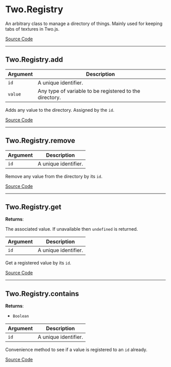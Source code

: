 # Two.Registry



An arbitrary class to manage a directory of things. Mainly used for keeping tabs of textures in Two.js.


<div class="meta">

  [Source Code](https://github.com/jonobr1/two.js/blob/dev/src/registry.js#L3)

</div>







---

<div class="instance function ">

## Two.Registry.add










<div class="params">

| Argument | Description |
| ---- | ----------- |
|  `id`  | A unique identifier. |
|  `value`  | Any type of variable to be registered to the directory. |
</div>




<div class="description">

Adds any value to the directory. Assigned by the `id`.

</div>



<div class="meta">

  [Source Code](https://github.com/jonobr1/two.js/blob/dev/src/registry.js#L18)

</div>






</div>



---

<div class="instance function ">

## Two.Registry.remove










<div class="params">

| Argument | Description |
| ---- | ----------- |
|  `id`  | A unique identifier. |
</div>




<div class="description">

Remove any value from the directory by its `id`.

</div>



<div class="meta">

  [Source Code](https://github.com/jonobr1/two.js/blob/dev/src/registry.js#L30)

</div>






</div>



---

<div class="instance function ">

## Two.Registry.get




<div class="returns">

__Returns__:



The associated value. If unavailable then `undefined` is returned.


</div>







<div class="params">

| Argument | Description |
| ---- | ----------- |
|  `id`  | A unique identifier. |
</div>




<div class="description">

Get a registered value by its `id`.

</div>



<div class="meta">

  [Source Code](https://github.com/jonobr1/two.js/blob/dev/src/registry.js#L41)

</div>






</div>



---

<div class="instance function ">

## Two.Registry.contains




<div class="returns">

__Returns__:



+ `Boolean`




</div>







<div class="params">

| Argument | Description |
| ---- | ----------- |
|  `id`  | A unique identifier. |
</div>




<div class="description">

Convenience method to see if a value is registered to an `id` already.

</div>



<div class="meta">

  [Source Code](https://github.com/jonobr1/two.js/blob/dev/src/registry.js#L52)

</div>






</div>


